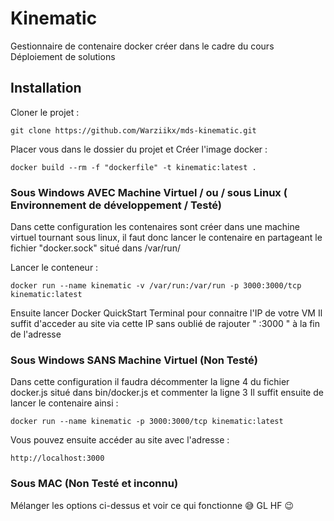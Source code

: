 # Kinematic

Gestionnaire de contenaire docker créer dans le cadre du cours Déploiement de solutions

## Installation

Cloner le projet :

```
git clone https://github.com/Warziikx/mds-kinematic.git
```

Placer vous dans le dossier du projet et Créer l'image docker :

```
docker build --rm -f "dockerfile" -t kinematic:latest .
```

### Sous Windows AVEC Machine Virtuel / ou / sous Linux ( Environnement de développement / Testé)

Dans cette configuration les contenaires sont créer dans une machine virtuel tournant sous linux,
il faut donc lancer le contenaire en partageant le fichier "docker.sock" situé dans /var/run/

Lancer le conteneur :

```
docker run --name kinematic -v /var/run:/var/run -p 3000:3000/tcp kinematic:latest
```

Ensuite lancer Docker QuickStart Terminal pour connaitre l'IP de votre VM
Il suffit d'acceder au site via cette IP sans oublié de rajouter " :3000 " à la fin de l'adresse

### Sous Windows SANS Machine Virtuel (Non Testé)

Dans cette configuration il faudra décommenter la ligne 4 du fichier docker.js situé dans bin/docker.js et commenter la ligne 3
Il suffit ensuite de lancer le contenaire ainsi :

```
docker run --name kinematic -p 3000:3000/tcp kinematic:latest
```

Vous pouvez ensuite accéder au site avec l'adresse :

```
http://localhost:3000
```

### Sous MAC (Non Testé et inconnu)

Mélanger les options ci-dessus et voir ce qui fonctionne 😅 GL HF 😉
